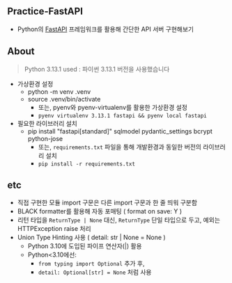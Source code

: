 ## Practice-FastAPI

- Python의 [FastAPI](https://fastapi.tiangolo.com) 프레임워크를 활용해 간단한 API 서버 구현해보기

## About

> Python 3.13.1 used : 파이썬 3.13.1 버전을 사용했습니다
- 가상환경 설정
  - python -m venv .venv
  - source .venv/bin/activate
    - 또는, pyenv와 pyenv-virtualenv를 활용한 가상환경 설정
    - `pyenv virtualenv 3.13.1 fastapi && pyenv local fastapi`
- 필요한 라이브러리 설치
  - pip install "fastapi[standard]" sqlmodel pydantic_settings bcrypt python-jose
    - 또는, `requirements.txt` 파일을 통해 개발환경과 동일한 버전의 라이브러리 설치
    - `pip install -r requirements.txt`
    <!-- requirements.txt를 만드려면, `pip freeze > requirements.txt` ( redirect를 통해 pip freeze 출력을 저장 ) -->

## etc

- 직접 구현한 모듈 import 구문은 다른 import 구문과 한 줄 띄워 구분함
- BLACK formatter를 활용해 자동 포매팅 ( format on save: Y )
- 리턴 타입을 `ReturnType | None` 대신, `ReturnType` 단일 타입으로 두고, 예외는 HTTPException raise 처리
- Union Type Hinting 사용 ( detail: str | None = None )
  - Python 3.10에 도입된 파이프 연산자(|) 활용
  - Python<3.10에선:
    - `from typing import Optional` 추가 후,
    - `detail: Optional[str] = None` 처럼 사용
